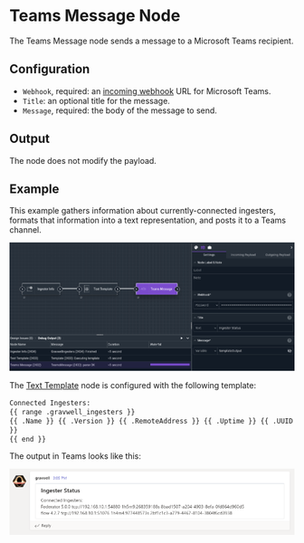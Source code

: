 # Teams Message Node

The Teams Message node sends a message to a Microsoft Teams recipient.

## Configuration

* `Webhook`, required: an [incoming webhook](https://docs.microsoft.com/en-us/microsoftteams/platform/webhooks-and-connectors/what-are-webhooks-and-connectors) URL for Microsoft Teams.
* `Title`: an optional title for the message.
* `Message`, required: the body of the message to send.

## Output

The node does not modify the payload.

## Example

This example gathers information about currently-connected ingesters, formats that information into a text representation, and posts it to a Teams channel.

![](teams-example.png)

The [Text Template](template.md) node is configured with the following template:

```
Connected Ingesters:
{{ range .gravwell_ingesters }}
{{ .Name }} {{ .Version }} {{ .RemoteAddress }} {{ .Uptime }} {{ .UUID }}
{{ end }}
```

The output in Teams looks like this:

![](teams-output.png)
